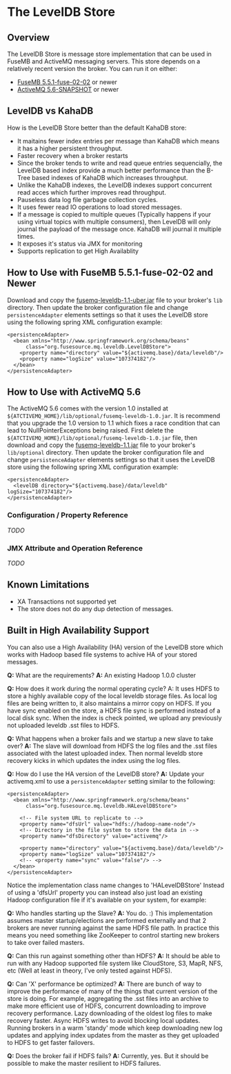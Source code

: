 # The LevelDB Store

## Overview

The LevelDB Store is message store implementation that can be used in FuseMB and ActiveMQ messaging servers. This store depends on a relatively recent version the broker.  You can run it on either:

* [FuseMB 5.5.1-fuse-02-02](http://repo.fusesource.com/nexus/content/repositories/releases/org/apache/activemq/apache-activemq/5.5.1-fuse-02-02/apache-activemq-5.5.1-fuse-02-02-bin.tar.gz) or newer
* [ActiveMQ 5.6-SNAPSHOT](http://repository.apache.org/service/local/artifact/maven/redirect?r=snapshots&g=org.apache.activemq&a=apache-activemq&v=5.6-SNAPSHOT&e=tar.gz&c=bin) or newer

## LevelDB vs KahaDB

How is the LevelDB Store better than the default KahaDB store:

 * It maitains fewer index entries per message than KahaDB which means it has a higher persistent throughput.
 * Faster recovery when a broker restarts
 * Since the broker tends to write and read queue entries sequencially, the LevelDB based index provide a much better performance than the B-Tree based indexes of KahaDB which increases throughput.
 * Unlike the KahaDB indexes, the LevelDB indexes support concurrent read acces which further improves read throughput.
 * Pauseless data log file garbage collection cycles.
 * It uses fewer read IO operations to load stored messages.
 * If a message is copied to multiple queues (Typically happens if your using virtual topics with multiple
   consumers), then LevelDB will only journal the payload of the message once.  KahaDB will journal it multiple times.
 * It exposes it's status via JMX for monitoring
 * Supports replication to get High Availablity 

## How to Use with FuseMB 5.5.1-fuse-02-02 and Newer

Download and copy the [fusemq-leveldb-1.1-uber.jar][uber_release_jar] file to your broker's `lib` directory.  Then update the broker
configuration file and change `persistenceAdapter` elements settings so that it uses the LevelDB store using the
following spring XML configuration example: 

    <persistenceAdapter>
      <bean xmlns="http://www.springframework.org/schema/beans" 
          class="org.fusesource.mq.leveldb.LevelDBStore">
        <property name="directory" value="${activemq.base}/data/leveldb"/>
        <property name="logSize" value="107374182"/>
      </bean>
    </persistenceAdapter>

[uber_release_jar]: http://repo.fusesource.com/nexus/content/repositories/public/org/fusesource/fuse-extra/fusemq-leveldb/1.1/fusemq-leveldb-1.1-uber.jar
[uber_snapshot_jar]: http://repo.fusesource.com/nexus/service/local/artifact/maven/redirect?r=snapshots&g=org.fusesource.fuse-extra&a=fusemq-leveldb&v=99-master-SNAPSHOT&c=uber

## How to Use with ActiveMQ 5.6

The ActiveMQ 5.6 comes with the version 1.0 installed at `${ATCTIVEMQ_HOME}/lib/optional/fusemq-leveldb-1.0.jar`.  It is recommend that you upgrade the 1.0
version to 1.1 which fixes a race condition that can lead to NullPointerExceptions being raised.  First delete the `${ATCTIVEMQ_HOME}/lib/optional/fusemq-leveldb-1.0.jar`
file, then download and copy the [fusemq-leveldb-1.1.jar][release_jar] file to your broker's `lib/optional` directory.  Then update the broker
configuration file and change `persistenceAdapter` elements settings so that it uses the LevelDB store using the
following spring XML configuration example: 

    <persistenceAdapter>
      <levelDB directory="${activemq.base}/data/leveldb" logSize="107374182"/>
    </persistenceAdapter>

[release_jar]: http://repo.fusesource.com/nexus/content/repositories/public/org/fusesource/fuse-extra/fusemq-leveldb/1.1/fusemq-leveldb-1.1.jar
[snapshot_jar]: http://repo.fusesource.com/nexus/service/local/artifact/maven/redirect?r=snapshots&g=org.fusesource.fuse-extra&a=fusemq-leveldb&v=99-master-SNAPSHOT

### Configuration / Property Reference

*TODO*

### JMX Attribute and Operation Reference

*TODO*

## Known Limitations

* XA Transactions not supported yet
* The store does not do any dup detection of messages.

## Built in High Availability Support

You can also use a High Availability (HA) version of the LevelDB store which 
works with Hadoop based file systems to achive HA of your stored messages.

**Q:** What are the requirements?
**A:** An existing Hadoop 1.0.0 cluster

**Q:** How does it work during the normal operating cycle?
A: It uses HDFS to store a highly available copy of the local leveldb storage files.  As local log files are being written to, it also maintains a mirror copy on HDFS.  If you have sync enabled on the store, a HDFS file sync is performed instead of a local disk sync.  When the index is check pointed, we upload any previously not uploaded leveldb .sst files to HDFS. 

**Q:** What happens when a broker fails and  we startup a new slave to take over?
**A:** The slave will download from HDFS the log files and the .sst files associated with the latest uploaded index.  Then normal leveldb store recovery kicks in which updates the index using the log files.

**Q:** How do I use the HA version of the LevelDB store?
**A:** Update your activemq.xml to use a `persistenceAdapter` setting similar to the following:

    <persistenceAdapter>
      <bean xmlns="http://www.springframework.org/schema/beans" 
          class="org.fusesource.mq.leveldb.HALevelDBStore">

        <!-- File system URL to replicate to -->
        <property name="dfsUrl" value="hdfs://hadoop-name-node"/> 
        <!-- Directory in the file system to store the data in -->
        <property name="dfsDirectory" value="activemq"/>

        <property name="directory" value="${activemq.base}/data/leveldb"/>
        <property name="logSize" value="107374182"/>
        <!-- <property name="sync" value="false"/> -->
      </bean>
    </persistenceAdapter>

   Notice the implementation class name changes to 'HALevelDBStore'
   Instead of using a 'dfsUrl' property you can instead also just load an existing Hadoop configuration file if it's available on your system, for example: 
     <property name="dfsConfig" value="/opt/hadoop-1.0.0/conf/core-site.xml"/> 

**Q:** Who handles starting up the Slave?
**A:** You do. :) This implementation assumes master startup/elections are performed externally and that 2 brokers are never running against the same HDFS file path.  In practice this means you need something like ZooKeeper to control starting new brokers to take over failed masters. 

**Q:** Can this run against something other than HDFS?
**A:** It should be able to run with any Hadoop supported file system like CloudStore, S3, MapR, NFS, etc (Well at least in theory, I've only tested against HDFS).

**Q:** Can 'X' performance be optimized?
**A:** There are  bunch of way to improve the performance of many of the things that current version of the store is doing.  For example, aggregating the .sst files into an archive to make more efficient use of HDFS, concurrent downloading to improve recovery performance.  Lazy downloading of the oldest log files to make recovery faster.  Async HDFS writes to avoid blocking local updates.  Running brokers in a warm 'standy' mode which keep downloading new log updates and applying index updates from the master as they get uploaded to HDFS to get faster failovers.

**Q:** Does the broker fail if HDFS fails?
**A:** Currently, yes.  But it should be possible to make the master resilient to HDFS failures. 
